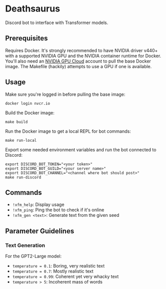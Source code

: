 # Deathsaurus

Discord bot to interface with Transformer models.

## Prerequisites

Requires Docker.  It's strongly recommended to have NVIDIA driver v440+ with a supported NVIDIA GPU and the NVIDIA container runtime for Docker.  You'll also need an [NVIDIA GPU Cloud](https://www.nvidia.com/en-us/gpu-cloud/) account to pull the base Docker image.  The Makefile (hackily) attempts to use a GPU if one is available.

## Usage

Make sure you're logged in before pulling the base image:

    docker login nvcr.io

Build the Docker image:

    make build
    
Run the Docker image to get a local REPL for bot commands:

    make run-local
    
Export some needed environment variables and run the bot connected to Discord:

    export DISCORD_BOT_TOKEN="<your token>"
    export DISCORD_BOT_GUILD="<your server name>"
    export DISCORD_BOT_CHANNEL="<channel where bot should post>"
    make run-discord
    
## Commands

- `!xfm_help`: Display usage
- `!xfm_ping`: Ping the bot to check if it's online
- `!xfm_gen <text>`: Generate text from the given seed

## Parameter Guidelines

### Text Generation

For the GPT2-Large model:

- `temperature = 0.1`: Boring, very realistic text
- `temperature = 0.7`: Mostly realistic text
- `temperature = 0.99`: Coherent yet very whacky text
- `temperature > 5`: Incoherent mass of words
